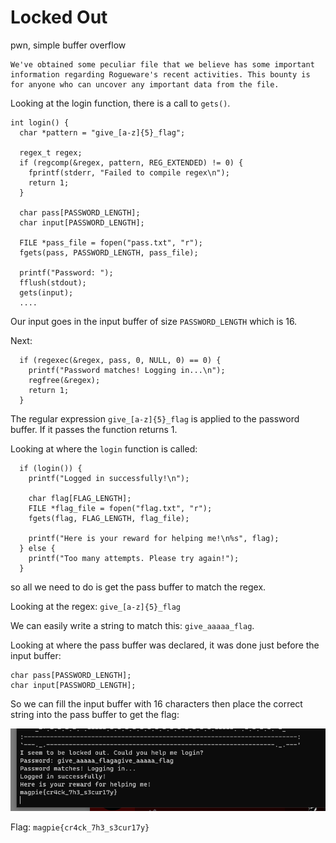 # Locked Out

pwn, simple buffer overflow

```
We've obtained some peculiar file that we believe has some important information regarding Rogueware's recent activities. This bounty is for anyone who can uncover any important data from the file.
```

Looking at the login function, there is a call to `gets()`.

```
int login() {
  char *pattern = "give_[a-z]{5}_flag";

  regex_t regex;
  if (regcomp(&regex, pattern, REG_EXTENDED) != 0) {
    fprintf(stderr, "Failed to compile regex\n");
    return 1;
  }

  char pass[PASSWORD_LENGTH];
  char input[PASSWORD_LENGTH];

  FILE *pass_file = fopen("pass.txt", "r"); 
  fgets(pass, PASSWORD_LENGTH, pass_file);  

  printf("Password: ");
  fflush(stdout);
  gets(input);
  ....
  ```

Our input goes in the input buffer of size `PASSWORD_LENGTH` which is 16. 

Next:

```
  if (regexec(&regex, pass, 0, NULL, 0) == 0) {
    printf("Password matches! Logging in...\n");
    regfree(&regex);
    return 1;
  }
```

The regular expression `give_[a-z]{5}_flag` is applied to the password buffer. If it passes the function returns 1.

Looking at where the `login` function is called:

```
  if (login()) {
    printf("Logged in successfully!\n");
    
    char flag[FLAG_LENGTH];
    FILE *flag_file = fopen("flag.txt", "r"); 
    fgets(flag, FLAG_LENGTH, flag_file);  

    printf("Here is your reward for helping me!\n%s", flag);
  } else {
    printf("Too many attempts. Please try again!");
  }
```

so all we need to do is get the pass buffer to match the regex.

Looking at the regex: `give_[a-z]{5}_flag`

We can easily write a string to match this: `give_aaaaa_flag`.

Looking at where the pass buffer was declared, it was done just before the input buffer:

```
char pass[PASSWORD_LENGTH];
char input[PASSWORD_LENGTH];
```

So we can fill the input buffer with 16 characters then place the correct string into the pass buffer to get the flag:

![](2024-02-26-08-51-27.png)

Flag: `magpie{cr4ck_7h3_s3cur17y}`